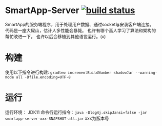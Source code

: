 # SmartApp-Server [![build status](http://8.129.129.136:8099/applink/smartapp-server/badges/master/build.svg)](http://8.129.129.136:8099/applink/smartapp-server/commits/master)
SmartApp的服务端程序，用于处理用户数据、通过socket与安装客户端连接。
代码是一座大屎山，估计人多性能会暴毙。
也许有哪个高人学习了算法和架构的帮忙改进一下。
也许以后会移植到其他语言运行。(x)

# 构建
使用以下指令进行构建:
`gradlew incrementBuildNumber shadowJar --warning-mode all -Dfile.encoding=UTF-8`

# 运行

运行环境： JDK11
命令行运行指令：`java -Dlog4j.skipJansi=false -jar smartapp-server-xxx-SNAPSHOT-all.jar`
xxx为版本号
